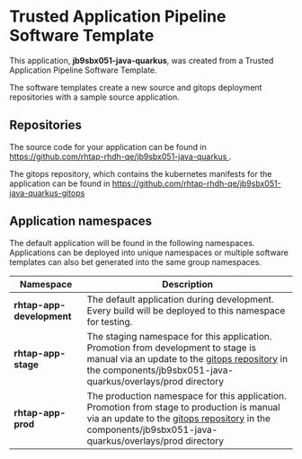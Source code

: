 # Trusted Application Pipeline Software Template

This application, **jb9sbx051-java-quarkus**, was created from a Trusted Application Pipeline Software Template.

The software templates create a new source and gitops deployment repositories with a sample source application. 

## Repositories

The source code for your application can be found in [https://github.com/rhtap-rhdh-qe/jb9sbx051-java-quarkus ](https://github.com/rhtap-rhdh-qe/jb9sbx051-java-quarkus ).
 
The gitops repository, which contains the kubernetes manifests for the application can be found in 
[https://github.com/rhtap-rhdh-qe/jb9sbx051-java-quarkus-gitops ](https://github.com/rhtap-rhdh-qe/jb9sbx051-java-quarkus-gitops ) 

## Application namespaces 

The default application will be found in the following namespaces. Applications can be deployed into unique namespaces or multiple software templates can also bet generated into the same group namespaces.  

|  Namespace   |  Description   |  
| -------- | -------- |   
| **rhtap-app-development** | The default application during development. Every build will be deployed to this namespace for testing. | 
| **rhtap-app-stage** | The staging namespace for this application. Promotion from development to stage is manual via an update to the [gitops repository](https://github.com/rhtap-rhdh-qe/jb9sbx051-java-quarkus-gitops ) in the components/jb9sbx051-java-quarkus/overlays/prod directory |  
| **rhtap-app-prod** | The production namespace for this application. Promotion from stage to production is manual via an update to the [gitops repository](https://github.com/rhtap-rhdh-qe/jb9sbx051-java-quarkus-gitops ) in the components/jb9sbx051-java-quarkus/overlays/prod directory | 